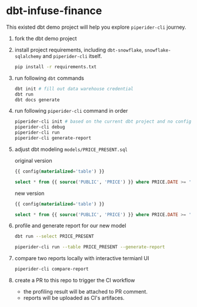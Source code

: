 # dbt-infuse-finance
This existed dbt demo project will help you explore `piperider-cli` journey.

1. fork the dbt demo project

2. install project requirements, including `dbt-snowflake`, `snowflake-sqlalchemy` and `piperider-cli` itself.
    
    ```bash
    pip install -r requirements.txt
    ```
    
3. run following `dbt` commands
    
    ```bash
    dbt init # fill out data warehouse credential
    dbt run
    dbt docs generate
    ```
    
4. run following `piperider-cli` command in order
    
    ```bash
    piperider-cli init # based on the current dbt project and no config required
    piperider-cli debug
    piperider-cli run
    piperider-cli generate-report
    ```
    
5. adjust dbt modeling `models/PRICE_PRESENT.sql`
    
    original version
    ```sql
    {{ config(materialized='table') }}
    
    select * from {{ source('PUBLIC', 'PRICE') }} where PRICE.DATE >= '2021-01-01' and PRICE.DATE < '2022-04-01'
    ```
    
    new version
    ```sql
    {{ config(materialized='table') }}
    
    select * from {{ source('PUBLIC', 'PRICE') }} where PRICE.DATE >= '2021-01-01'
    ```
    
6. profile and generate report for our new model
    ```bash
    dbt run --select PRICE_PRESENT
    
    piperider-cli run --table PRICE_PRESENT --generate-report
    ```
    
7. compare two reports locally with interactive termianl UI
    ```bash
    piperider-cli compare-report  
    ```
    
8. create a PR to this repo to trigger the CI workflow
    - the profiling result will be attached to PR comment.
    - reports will be uploaded as CI's artifaces.

